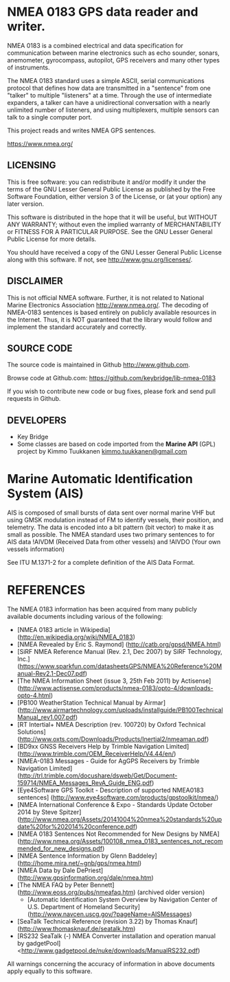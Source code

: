 # NMEA 0183 GPS data reader and writer.

NMEA 0183 is a combined electrical and data specification for communication between marine electronics such as
echo sounder, sonars, anemometer, gyrocompass, autopilot, GPS receivers and many other types of instruments.

The NMEA 0183 standard uses a simple ASCII, serial communications protocol that defines how data are
transmitted in a "sentence" from one "talker" to multiple "listeners" at a time. Through the use of intermediate
expanders, a talker can have a unidirectional conversation with a nearly unlimited number of listeners, and using
multiplexers, multiple sensors can talk to a single computer port.

This project reads and writes NMEA GPS sentences.

https://www.nmea.org/

## LICENSING

This is free software: you can redistribute it and/or modify it
under the terms of the GNU Lesser General Public License as published by the
Free Software Foundation, either version 3 of the License, or (at your
option) any later version.

This software is distributed in the hope that it will be useful, but
WITHOUT ANY WARRANTY; without even the implied warranty of MERCHANTABILITY or
FITNESS FOR A PARTICULAR PURPOSE. See the GNU Lesser General Public License
for more details.

You should have received a copy of the GNU Lesser General Public License
along with this software. If not, see <http://www.gnu.org/licenses/>.

## DISCLAIMER

This is not official NMEA software. Further, it is not related to
National Marine Electronics Association <http://www.nmea.org/>. The decoding of
NMEA-0183 sentences is based entirely on publicly available resources in the
Internet. Thus, it is NOT guaranteed that the library would follow and implement
the standard accurately and correctly.

## SOURCE CODE

The source code is maintained in Github <http://www.github.com>.

Browse code at Github.com: <https://github.com/keybridge/lib-nmea-0183>

If you wish to contribute new code or bug fixes, please fork and send pull requests in Github.

## DEVELOPERS

 * Key Bridge
 * Some classes are based on code imported from the **Marine API** (GPL) project by Kimmo Tuukkanen <kimmo.tuukkanen@gmail.com>

# Marine Automatic Identification System (AIS)

AIS is composed of small bursts of data sent over normal marine VHF but using GMSK modulation instead of FM to identify vessels, their position, and telemetry. The data is encoded into a bit pattern (bit vector) to make it as small as possible. The NMEA standard uses two primary sentences to for AIS data !AIVDM (Received Data from other vessels) and !AIVDO (Your own vessels information)

See ITU M.1371-2 for a complete definition of the AIS Data Format.

# REFERENCES

The NMEA 0183 information has been acquired from many publicly available documents including various of the following:
 * [NMEA 0183 article in Wikipedia]   (http://en.wikipedia.org/wiki/NMEA_0183)
 * [NMEA Revealed by Eric S. Raymond]   (http://catb.org/gpsd/NMEA.html)
 * [SiRF NMEA Reference Manual (Rev. 2.1, Dec 2007) by SiRF Technology, Inc.]   (https://www.sparkfun.com/datasheetsGPS/NMEA%20Reference%20Manual-Rev2.1-Dec07.pdf)
 * [The NMEA Information Sheet (issue 3, 25th Feb 2011) by Actisense]   (http://www.actisense.com/products/nmea-0183/opto-4/downloads-opto-4.html)
 * [PB100 WeatherStation Technical Manual by Airmar]   (http://www.airmartechnology.com/uploads/installguide/PB100TechnicalManual_rev1.007.pdf)
 * [RT Intertial+ NMEA Description (rev. 100720) by Oxford Technical Solutions]   (http://www.oxts.com/Downloads/Products/Inertial2/nmeaman.pdf)
 * [BD9xx GNSS Receivers Help by Trimble Navigation Limited]   (http://www.trimble.com/OEM_ReceiverHelp/V4.44/en/)
 * [NMEA-0183 Messages - Guide for AgGPS Receivers by Trimble Navigation Limited]   (http://trl.trimble.com/docushare/dsweb/Get/Document-159714/NMEA_Messages_RevA_Guide_ENG.pdf)
 * [Eye4Software GPS Toolkit - Description of supported NMEA0183 sentences]   (http://www.eye4software.com/products/gpstoolkit/nmea/)
 * [NMEA International Conference & Expo - Standards Update October 2014 by Steve Spitzer]   (http://www.nmea.org/Assets/20141004%20nmea%20standards%20update%20for%202014%20conference.pdf)
 * [NMEA 0183 Sentences Not Recommended for New Designs by NMEA]   (http://www.nmea.org/Assets/100108_nmea_0183_sentences_not_recommended_for_new_designs.pdf)
 * [NMEA Sentence Information by Glenn Baddeley]   (http://home.mira.net/~gnb/gps/nmea.html)
 * [NMEA Data by Dale DePriest]   (http://www.gpsinformation.org/dale/nmea.htm)
 * [The NMEA FAQ by Peter Bennett]   (http://www.eoss.org/pubs/nmeafaq.htm) (archived older version)
   * [Automatic Identification System Overview by Navigation Center of U.S. Department of Homeland Security]   (http://www.navcen.uscg.gov/?pageName=AISMessages)
 * [SeaTalk Technical Reference (revision 3.22) by Thomas Knauf]   (http://www.thomasknauf.de/seatalk.htm)
 * [RS232 SeaTalk (-) NMEA Converter installation and operation manual by gadgetPool]   <http://www.gadgetpool.de/nuke/downloads/ManualRS232.pdf)

All warnings concerning the accuracy of information in above documents apply equally to this software.

